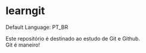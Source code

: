# learngit

Default Language: PT_BR

Este repositório é destinado ao estudo de Git e Github. <br>
Git é maneiro!
